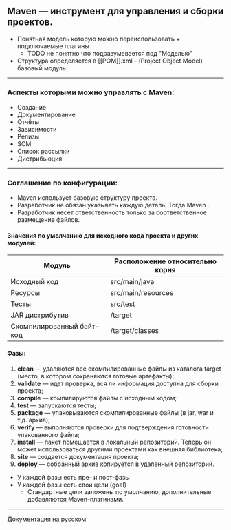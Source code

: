 ## Maven — инструмент для управления и сборки проектов.

* Понятная модель которую можно переиспользовать + подключаемые плагины
    * TODO не понятно что подразумевается под "Моделью"
* Структура определяется в [[POM]].xml - (Project Object Model)  базовый модуль

---

### Аспекты которыми можно управлять с Maven:

* Создание
* Документирование
* Отчёты
* Зависимости
* Релизы
* SCM
* Список рассылки
* Дистрибьюция

---

### Соглашение по конфигурации:

* Maven использует базовую структуру проекта.
* Разработчик не обязан указывать каждую деталь. Тогда Maven .
* Разработчик несет ответственность только за соответственное размещение файлов.

#### Значения по умолчанию для исходного кода проекта и других модулей:

| Модуль | Расположение относительно корня |
|----------|--------|
| Исходный код | src/main/java |
| Ресурсы | src/main/resources |
| Тесты | src/test |
| JAR дистрибутив | /target |
| Скомпилированный байт-код | /target/classes |

#### Фазы:

1. **clean** — удаляются все скомпилированные файлы из каталога target (место, в котором сохраняются готовые артефакты);
2. **validate** — идет проверка, вся ли информация доступна для сборки проекта;
3. **compile** — компилируются файлы с исходным кодом;
4. **test** — запускаются тесты;
5. **package** — упаковываются скомпилированные файлы (в jar, war и т.д. архив);
6. **verify** — выполняются проверки для подтверждения готовности упакованного файла;
7. **install** — пакет помещается в локальный репозиторий. Теперь он может использоваться другими проектами как внешняя
   библиотека;
8. **site** — создается документация проекта;
9. **deploy** — собранный архив копируется в удаленный репозиторий.

* У каждой фазы есть пре- и пост-фазы
* У каждой фазы есть свои цели (goal)
    * Стандартные цели заложены по умолчанию, дополнительные добавляются Maven-плагинами.

---
[Документация на русском](https://proselyte.net/tutorials/maven/)
